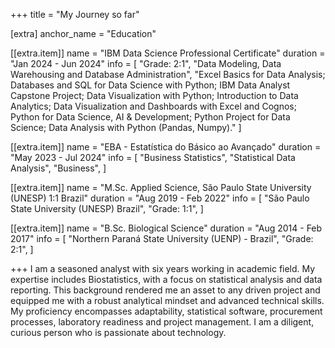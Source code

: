 +++
title = "My Journey so far"

[extra]
anchor_name = "Education"

[[extra.item]]
name = "IBM Data Science Professional Certificate"
duration = "Jan 2024 - Jun 2024"
info = [
    "Grade: 2:1",
    "Data Modeling, Data Warehousing and Database Administration",
    "Excel Basics for Data Analysis; Databases and SQL for Data Science with Python; IBM Data Analyst Capstone Project; Data Visualization with Python; Introduction to Data Analytics; Data Visualization and Dashboards with Excel and Cognos; Python for Data Science, AI & Development; Python Project for Data Science; Data Analysis with Python (Pandas, Numpy)."
    ]


[[extra.item]]
name = "EBA - Estatística do Básico ao Avançado"
duration = "May 2023 - Jul 2024"
info = [
    "Business Statistics",
    "Statistical Data Analysis",
    "Business",
]


[[extra.item]]
name = "M.Sc. Applied Science, São Paulo State University (UNESP) 1:1 Brazil"
duration = "Aug 2019 - Feb 2022"
info = [
    "São Paulo State University (UNESP) Brazil",
    "Grade: 1:1",
]


[[extra.item]]
name = "B.Sc. Biological Science"
duration = "Aug 2014 - Feb 2017"
info = [
    "Northern Paraná State University (UENP) - Brazil",
    "Grade: 2:1",
    ]


+++
I am a seasoned analyst with six years working in academic field. My expertise includes Biostatistics, with a focus on statistical analysis and data reporting. This background rendered me an asset to any driven project and equipped me with a robust analytical mindset and advanced technical skills. My proficiency encompasses adaptability, statistical software, procurement processes, laboratory readiness and project management. I am a diligent, curious person who is passionate about technology.
